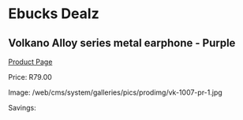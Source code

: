 
# Ebucks Dealz
## Volkano Alloy series metal earphone - Purple
[Product Page](https://www.ebucks.com/web/shop/productSelected.do?prodId=1195827747&catId=714972256)

Price: R79.00

Image: /web/cms/system/galleries/pics/prodimg/vk-1007-pr-1.jpg

Savings: 


	